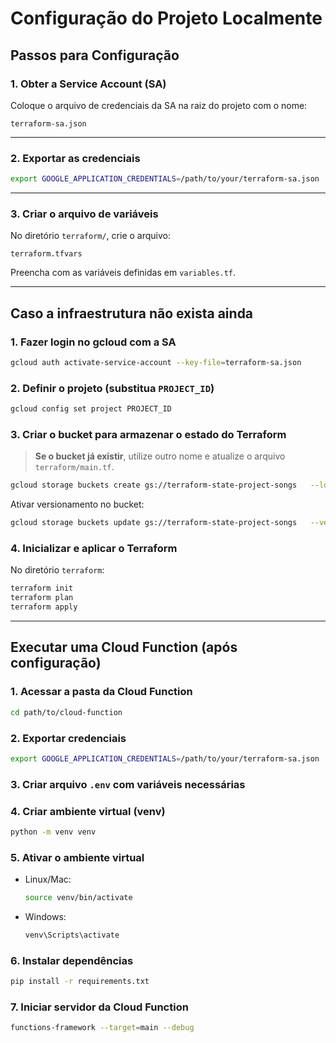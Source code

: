 # Configuração do Projeto Localmente

## Passos para Configuração

### 1. Obter a Service Account (SA)
Coloque o arquivo de credenciais da SA na raiz do projeto com o nome:

```
terraform-sa.json
```

---

### 2. Exportar as credenciais
```bash
export GOOGLE_APPLICATION_CREDENTIALS=/path/to/your/terraform-sa.json
```

---

### 3. Criar o arquivo de variáveis
No diretório `terraform/`, crie o arquivo:

```
terraform.tfvars
```
Preencha com as variáveis definidas em `variables.tf`.

---

## Caso a infraestrutura **não exista ainda**

### 1. Fazer login no gcloud com a SA
```bash
gcloud auth activate-service-account --key-file=terraform-sa.json
```

### 2. Definir o projeto (substitua `PROJECT_ID`)
```bash
gcloud config set project PROJECT_ID
```

### 3. Criar o bucket para armazenar o estado do Terraform
> **Se o bucket já existir**, utilize outro nome e atualize o arquivo `terraform/main.tf`.

```bash
gcloud storage buckets create gs://terraform-state-project-songs   --location=us-central1   --project=SEU_PROJECT_ID   --uniform-bucket-level-access
```

Ativar versionamento no bucket:
```bash
gcloud storage buckets update gs://terraform-state-project-songs   --versioning
```

### 4. Inicializar e aplicar o Terraform
No diretório `terraform`:

```bash
terraform init
terraform plan
terraform apply
```

---

## Executar uma Cloud Function (após configuração)

### 1. Acessar a pasta da Cloud Function
```bash
cd path/to/cloud-function
```

### 2. Exportar credenciais
```bash
export GOOGLE_APPLICATION_CREDENTIALS=/path/to/your/terraform-sa.json
```

### 3. Criar arquivo `.env` com variáveis necessárias

### 4. Criar ambiente virtual (venv)
```bash
python -m venv venv
```

### 5. Ativar o ambiente virtual
- Linux/Mac:
  ```bash
  source venv/bin/activate
  ```
- Windows:
  ```bash
  venv\Scripts\activate
  ```

### 6. Instalar dependências
```bash
pip install -r requirements.txt
```

### 7. Iniciar servidor da Cloud Function
```bash
functions-framework --target=main --debug
```
